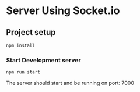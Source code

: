 # Server Using Socket.io

## Project setup
```
npm install
```

### Start Development server
```
npm run start
```

The server should start and be running on port: 7000
